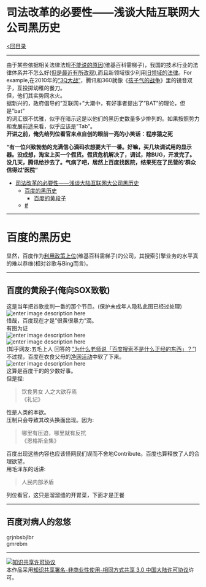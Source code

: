 <h1 id="司法改革的必要性浅谈大陆互联网大公司黑历史">司法改革的必要性——浅谈大陆互联网大公司黑历史</h1>

<p><a href="https://github.com/th00/GentleLib/blob/master/catalog.md">&lt;回目录</a></p>

<hr>

<p>由于某些依据相关法律法规<a href="https://zh.wikipedia.org/wiki/%E4%B8%AD%E5%8D%8E%E4%BA%BA%E6%B0%91%E5%85%B1%E5%92%8C%E5%9B%BD%E6%B3%95%E6%B2%BB">不能说的原因</a>(维基百科需梯子)，我国的技术行业的法律体系并不怎么好(<a href="http://shzcfy.hshfy.sh.cn/">但是最近有所改观</a>),而且新领域很少利用<a href="http://auto.163.com/15/1010/19/B5JCHO4P00084TV1.html">旧领域的法律</a>。For example,在2010年的<a href="http://baike.baidu.com/link?url=yeYsiZj7-wpyuhszwhwGe5F0CtCSrQWcMKo9FIIcTfcRxK2WhrNkism35eeVx3qlJURNAMGtWRcPQkgQ24hhR7he8Xm7Td4q-cX3Y7QZxWLBOQ81xs17EJIYWXir9Atw8iwjvrXYOPFbGoc4h5Hi72jAnRAX5W954Nxz0QRYliu">“3Q大战”</a>，腾讯和360就像《<a href="http://www.bilibili.com/video/av3584963/">孩子气的战争</a>》里的镜音双子，互投掷幼稚的餐刀。 <br>
但，他们其实势同水火。 <br>
据新兴的，政府倡导的”互联网+”大潮中，有好事者提出了”BAT”的理论，但是”bat” <br>
的词汇很不优雅，似乎在暗示这是以他们的黑历史数量多少排列的。如果按照势力和发展前途来看，似乎应该是”Tab”。 <br>
<strong>开讲之前，俺先给列位看官来点自创的眼前一亮的小笑话：程序猿之死</strong></p>

<p><strong>“有一位兴致勃勃的充满信心滴码农想要大干一番。好嘛，买几块调试用的显示器。没成想，淘宝上买一个假货。假货危机解决了，调试，除BUG，开发完了。没几天，腾讯给抄去了。气病了吧，居然上百度找医院，结果死在了民营的‘群众信得过’医院”</strong></p>

<p><div class="toc">
<ul>
<li><a href="#司法改革的必要性浅谈大陆互联网大公司黑历史">司法改革的必要性——浅谈大陆互联网大公司黑历史</a><ul>
<li><a href="#百度的黑历史">百度的黑历史</a><ul>
<li><a href="#百度的黄段子">百度的黄段子</a></li>
</ul>
</li>
<li><a href="#title">#</a></li>
</ul>
</li>
</ul>
</div>
</p>

<hr>

<h1 id="百度的黑历史">百度的黑历史</h1>

<p>显然，百度作为<a href="https://zh.wikipedia.org/wiki/%E8%B0%B7%E6%AD%8C%E9%80%80%E5%87%BA%E4%B8%AD%E5%9B%BD%E5%A4%A7%E9%99%86%E4%BA%8B%E4%BB%B6">利用政策上位</a>(维基百科需梯子)的公司，其搜索引擎业务的水平真的难以恭维(相对谷歌与Bing而言)。</p>

<hr>



<h2 id="百度的黄段子俺向sox致敬">百度的黄段子(俺向SOX致敬)</h2>

<p>这是当年把谷歌批判一番的那个节目。(保护未成年人隐私此图已经过处理) <br>
<img src="http://i13.tietuku.com/1b867f230885ec39.png" alt="enter image description here" title=""> <br>
惜哉，百度现在才是”很黄很暴力”滴。 <br>
有图为证 <br>
<img src="https://pic4.zhimg.com/ccb6fa3518d1fb5a0a217aa1902c7d7f_b.jpg" alt="enter image description here" title=""> <br>
<img src="https://pic1.zhimg.com/50fde4c5af0ae68d4eb50315fb07f1d8_b.jpg" alt="enter image description here" title=""> <br>
(知乎网友:五毛上人  回答的  <a href="https://www.zhihu.com/question/33267404/answer/56901547">“为什么老师说「百度搜索不是什么正经的东西」？”</a>) <br>
不过捏，百度在衣食父母的<a href="http://www.hljtv.com/ceshi/ks/wangyue/">净网活动</a>中软了下来。 <br>
<img src="https://camo.githubusercontent.com/7cb92d0067bb827e0ad00dcb0d6b32cf8e195786/687474703a2f2f696d677372632e62616964752e636f6d2f666f72756d2f773d3538302f7369676e3d39323064363439663763336536373039626530303435663730626336396662382f353030323164393530613762303230383465376661373539363164396632643335363263633864632e6a7067" alt="enter image description here" title=""> <br>
这算是百度干的的少数好事。 <br>
但是捏:</p>

<blockquote>
  <p>饮食男女 人之大欲存焉 <br>
  《礼记》</p>
</blockquote>

<p>性是人类的本欲。 <br>
压制只会导致其改头换面出现。因为:</p>

<blockquote>
  <p>哪里有压迫，哪里就有反抗 <br>
  《恩格斯全集》</p>
</blockquote>

<p>百度出现这些内容也应该怪网民们锲而不舍地Contribute。百度也算释放了人的合理欲望。 <br>
用毛泽东的话讲:</p>

<blockquote>
  <p>人民内部矛盾</p>
</blockquote>

<p>列位看官，这只是溜溜缝的开胃菜，下面才是正餐</p>

<hr>

<h2 id="百度对病人的忽悠">百度对病人的忽悠</h2>

<p>grjnbsbjlbr <br>
gmrebm</p>

<hr>

<p><a rel="license" href="http://creativecommons.org/licenses/by-nc-sa/3.0/cn/"><img alt="知识共享许可协议" src="https://i.creativecommons.org/l/by-nc-sa/3.0/cn/88x31.png"></a><br>本作品采用<a rel="license" href="http://creativecommons.org/licenses/by-nc-sa/3.0/cn/">知识共享署名-非商业性使用-相同方式共享 3.0 中国大陆许可协议</a>许可。</p>

